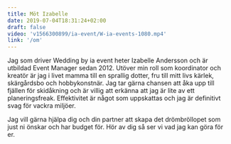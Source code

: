 ```yaml
---
title: Möt Izabelle
date: 2019-07-04T18:31:24+02:00
draft: false
video: 'v1566300899/ia-event/W-ia-events-1080.mp4'
link: '/om'
---
```


Jag som driver Wedding by ia event heter Izabelle Andersson och är utbildad
Event Manager sedan 2012. Utöver min roll som koordinator och kreatör är jag i
livet mamma till en sprallig dotter, fru till mitt livs kärlek, skärgårdsbo och
hobbykonstnär. Jag tar gärna chansen att åka upp till fjällen för skidåkning och
är villig att erkänna att jag är lite av ett planeringsfreak. Effektivitet är
något som uppskattas och jag är definitivt svag för vackra miljöer.

Jag vill gärna hjälpa dig och din partner att skapa det drömbröllopet som just
ni önskar och har budget för. Hör av dig så ser vi vad jag kan göra för er.
